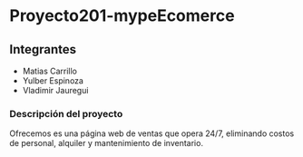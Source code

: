 # Proyecto201-mypeEcomerce

## Integrantes

- Matias Carrillo
- Yulber Espinoza
- Vladimir Jauregui

### Descripción del proyecto

 Ofrecemos es una página web de ventas que opera 24/7, eliminando costos de personal, alquiler y mantenimiento de inventario.
